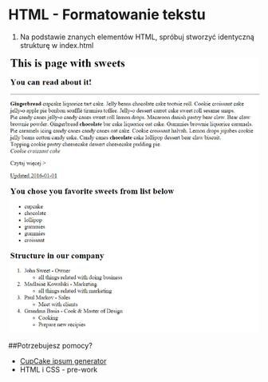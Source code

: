 # HTML - Formatowanie tekstu

1. Na podstawie znanych elementów HTML, spróbuj stworzyć identyczną strukturę w index.html

 ![Sample project](images/sample.jpg)
    
##Potrzebujesz pomocy?
*  [CupCake ipsum generator](http://www.cupcakeipsum.com/)
*  HTML i CSS - pre-work

